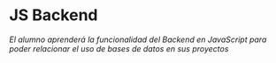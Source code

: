 # JS Backend
_El alumno aprenderá la funcionalidad del Backend en JavaScript para poder relacionar el uso de bases de datos en sus proyectos_